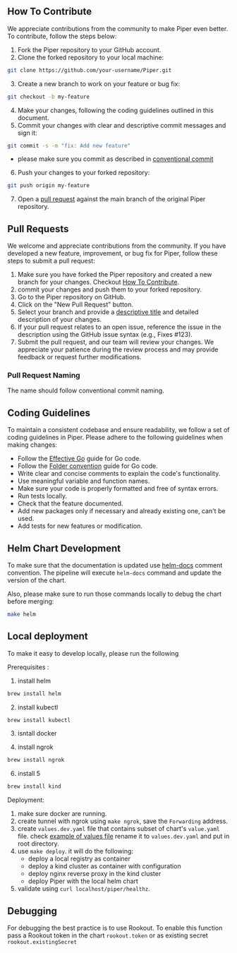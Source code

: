 ## How To Contribute

We appreciate contributions from the community to make Piper even better. To contribute, follow the steps below:

1. Fork the Piper repository to your GitHub account.
2. Clone the forked repository to your local machine:
```bash
git clone https://github.com/your-username/Piper.git
```
3. Create a new branch to work on your feature or bug fix:
```bash
git checkout -b my-feature
```
4. Make your changes, following the coding guidelines outlined in this document.
5. Commit your changes with clear and descriptive commit messages and sign it:
```bash
git commit -s -m "fix: Add new feature"
```
* please make sure you commit as described in [conventional commit](https://www.conventionalcommits.org/en/v1.0.0/)
6. Push your changes to your forked repository:
```bash
git push origin my-feature
```
7. Open a [pull request](#pull-requests) against the main branch of the original Piper repository.

## Pull Requests

We welcome and appreciate contributions from the community. If you have developed a new feature, improvement, or bug fix for Piper, follow these steps to submit a pull request:

1. Make sure you have forked the Piper repository and created a new branch for your changes. Checkout [How To Contribute](#How-to-contribute).
2. commit your changes and push them to your forked repository.
3. Go to the Piper repository on GitHub.
4. Click on the "New Pull Request" button.
5. Select your branch and provide a [descriptive title](#pull-request-nameing) and detailed description of your changes.
6. If your pull request relates to an open issue, reference the issue in the description using the GitHub issue syntax (e.g., Fixes #123).
7. Submit the pull request, and our team will review your changes. We appreciate your patience during the review process and may provide feedback or request further modifications.

### Pull Request Naming

The name should follow conventional commit naming. 

## Coding Guidelines

To maintain a consistent codebase and ensure readability, we follow a set of coding guidelines in Piper. Please adhere to the following guidelines when making changes:

* Follow the [Effective Go](https://go.dev/doc/effective_go) guide for Go code.
* Follow the [Folder convention](https://github.com/golang-standards/project-layout) guide for Go code.
* Write clear and concise comments to explain the code's functionality.
* Use meaningful variable and function names.
* Make sure your code is properly formatted and free of syntax errors.
* Run tests locally.
* Check that the feature documented.
* Add new packages only if necessary and already existing one, can't be used.
* Add tests for new features or modification.

## Helm Chart Development

To make sure that the documentation is updated use [helm-docs](https://github.com/norwoodj/helm-docs) comment convention. The pipeline will execute `helm-docs` command and update the version of the chart.

Also, please make sure to run those commands locally to debug the chart before merging:

```bash
make helm
```

## Local deployment

To make it easy to develop locally, please run the following

Prerequisites :
1. install helm
```bash
brew install helm
```
2. install kubectl
```bash
brew install kubectl
```
3. isntall docker

4. install ngrok
```bash
brew install ngrok
```
6. install 5
```bash
brew install kind
```

Deployment:
1. make sure docker are running. 
2. create tunnel with ngrok using `make ngrok`, save the `Forwarding` address.
3. create `values.dev.yaml` file that contains subset of chart's `value.yaml` file. check [example of values file](https://github.com/quickube/piper/tree/main/examples/template.values.dev.yaml) rename it to `values.dev.yaml` and put in root directory.
4. use `make deploy`. it will do the following:
     * deploy a local registry as container
     * deploy a kind cluster as container with configuration
     * deploy nginx reverse proxy in the kind cluster
     * deploy Piper with the local helm chart
5. validate using `curl localhost/piper/healthz`.

## Debugging

For debugging the best practice is to use Rookout. To enable this function pass a Rookout token in the chart `rookout.token` or as existing secret `rookout.existingSecret`